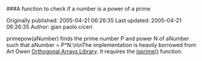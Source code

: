 ###A function to check if a number is a power of a prime

Originally published: 2005-04-21 06:26:35
Last updated: 2005-04-21 06:26:35
Author: gian paolo ciceri

primepow(aNumber) finds the prime number P and power N of aNumber such that aNumber = P^N.\n\nThe implementation is heavily borrowed from Art Owen <a href="http://www.csit.fsu.edu/~burkardt/cpp_src/oa/oa.html">Orthogonal Arrays Library</a>. It requires the <a href="http://aspn.activestate.com/ASPN/Cookbook/Python/Recipe/410662">isprime()</a> function.